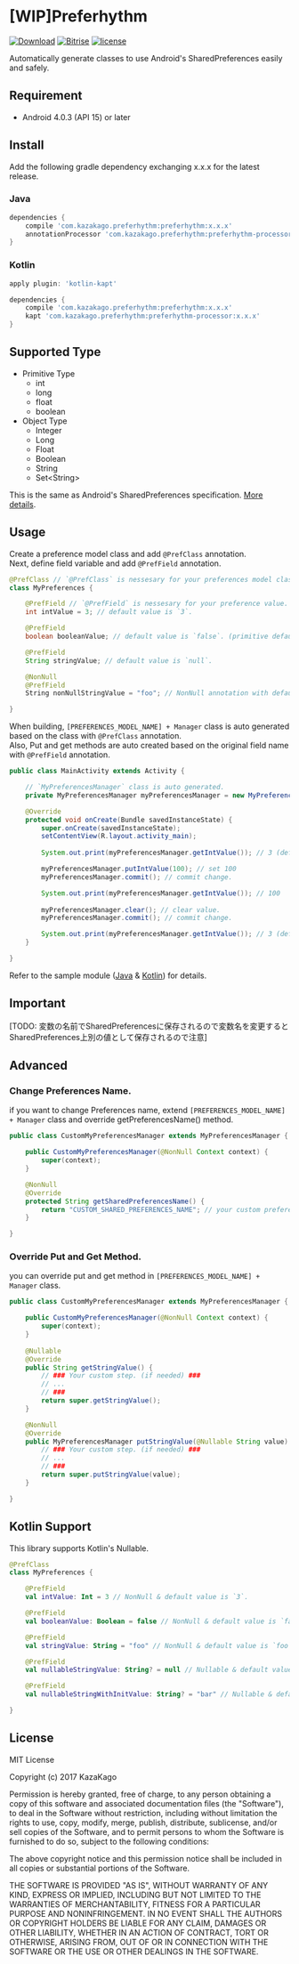[WIP]Preferhythm
====

[![Download](https://api.bintray.com/packages/kazakago/maven/preferhythm/images/download.svg)](https://bintray.com/kazakago/maven/preferhythm/_latestVersion)
[![Bitrise](https://www.bitrise.io/app/436ed4113cb15072.svg?token=5I58EK088C0wp3UWmf75qA&branch=master)]()
[![license](https://img.shields.io/github/license/kazakago/preferhythm.svg)](LICENSE.md)

Automatically generate classes to use Android's SharedPreferences easily and safely.

## Requirement

- Android 4.0.3 (API 15) or later

## Install

Add the following gradle dependency exchanging x.x.x for the latest release.

### Java

```groovy
dependencies {
    compile 'com.kazakago.preferhythm:preferhythm:x.x.x'
    annotationProcessor 'com.kazakago.preferhythm:preferhythm-processor:x.x.x'
}
```

### Kotlin

```groovy
apply plugin: 'kotlin-kapt'

dependencies {
    compile 'com.kazakago.preferhythm:preferhythm:x.x.x'
    kapt 'com.kazakago.preferhythm:preferhythm-processor:x.x.x'
}
```

## Supported Type

- Primitive Type
  - int
  - long
  - float
  - boolean
- Object Type
  - Integer 
  - Long
  - Float
  - Boolean
  - String
  - Set\<String\>

This is the same as Android's SharedPreferences specification. [More details](https://developer.android.com/training/basics/data-storage/shared-preferences.html).


## Usage

Create a preference model class and add `@PrefClass` annotation.  
Next, define field variable and add `@PrefField` annotation.

```java
@PrefClass // `@PrefClass` is nessesary for your preferences model class.
class MyPreferences {

    @PrefField // `@PrefField` is nessesary for your preference value.
    int intValue = 3; // default value is `3`.

    @PrefField
    boolean booleanValue; // default value is `false`. (primitive default value)

    @PrefField
    String stringValue; // default value is `null`.

    @NonNull
    @PrefField
    String nonNullStringValue = "foo"; // NonNull annotation with default value.

}
```

When building, `[PREFERENCES_MODEL_NAME] + Manager` class is auto generated based on the class with `@PrefClass` annotation.  
Also, Put and get methods are auto created based on the original field name with `@PrefField` annotation.  

```java
public class MainActivity extends Activity {

    // `MyPreferencesManager` class is auto generated.
    private MyPreferencesManager myPreferencesManager = new MyPreferencesManager(this);

    @Override
    protected void onCreate(Bundle savedInstanceState) {
        super.onCreate(savedInstanceState);
        setContentView(R.layout.activity_main);
        
        System.out.print(myPreferencesManager.getIntValue()); // 3 (default value)

        myPreferencesManager.putIntValue(100); // set 100
        myPreferencesManager.commit(); // commit change.

        System.out.print(myPreferencesManager.getIntValue()); // 100
        
        myPreferencesManager.clear(); // clear value.
        myPreferencesManager.commit(); // commit change.

        System.out.print(myPreferencesManager.getIntValue()); // 3 (default value)
    }

}
```

Refer to the sample module ([Java](https://github.com/KazaKago/Preferhythm/tree/master/samplejava) & [Kotlin](https://github.com/KazaKago/Preferhythm/tree/master/samplekotlin)) for details.

## Important

[TODO: 変数の名前でSharedPreferencesに保存されるので変数名を変更するとSharedPreferences上別の値として保存されるので注意]

## Advanced

### Change Preferences Name.

if you want to change Preferences name, extend `[PREFERENCES_MODEL_NAME] + Manager` class and override getPreferencesName() method.

```java
public class CustomMyPreferencesManager extends MyPreferencesManager {

    public CustomMyPreferencesManager(@NonNull Context context) {
        super(context);
    }

    @NonNull
    @Override
    protected String getSharedPreferencesName() {
        return "CUSTOM_SHARED_PREFERENCES_NAME"; // your custom preferences name. (if needed)
    }

}
```

### Override Put and Get Method.

you can override put and get method in `[PREFERENCES_MODEL_NAME] + Manager` class.

```java
public class CustomMyPreferencesManager extends MyPreferencesManager {

    public CustomMyPreferencesManager(@NonNull Context context) {
        super(context);
    }
    
    @Nullable
    @Override
    public String getStringValue() {
        // ### Your custom step. (if needed) ###
        // ...
        // ###
        return super.getStringValue();
    }

    @NonNull
    @Override
    public MyPreferencesManager putStringValue(@Nullable String value) {
        // ### Your custom step. (if needed) ###
        // ...
        // ###
        return super.putStringValue(value);
    }

}
```

## Kotlin Support

This library supports Kotlin's Nullable.

```kotlin
@PrefClass
class MyPreferences {

    @PrefField
    val intValue: Int = 3 // NonNull & default value is `3`.

    @PrefField
    val booleanValue: Boolean = false // NonNull & default value is `false`

    @PrefField
    val stringValue: String = "foo" // NonNull & default value is `foo`

    @PrefField
    val nullableStringValue: String? = null // Nullable & default value is `null`

    @PrefField
    val nullableStringWithInitValue: String? = "bar" // Nullable & default value is `bar`

}
```

## License
MIT License

Copyright (c) 2017 KazaKago

Permission is hereby granted, free of charge, to any person obtaining a copy
of this software and associated documentation files (the "Software"), to deal
in the Software without restriction, including without limitation the rights
to use, copy, modify, merge, publish, distribute, sublicense, and/or sell
copies of the Software, and to permit persons to whom the Software is
furnished to do so, subject to the following conditions:

The above copyright notice and this permission notice shall be included in all
copies or substantial portions of the Software.

THE SOFTWARE IS PROVIDED "AS IS", WITHOUT WARRANTY OF ANY KIND, EXPRESS OR
IMPLIED, INCLUDING BUT NOT LIMITED TO THE WARRANTIES OF MERCHANTABILITY,
FITNESS FOR A PARTICULAR PURPOSE AND NONINFRINGEMENT. IN NO EVENT SHALL THE
AUTHORS OR COPYRIGHT HOLDERS BE LIABLE FOR ANY CLAIM, DAMAGES OR OTHER
LIABILITY, WHETHER IN AN ACTION OF CONTRACT, TORT OR OTHERWISE, ARISING FROM,
OUT OF OR IN CONNECTION WITH THE SOFTWARE OR THE USE OR OTHER DEALINGS IN THE
SOFTWARE.
